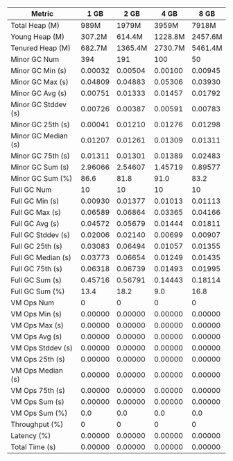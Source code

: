 | Metric | 1 GB | 2 GB | 4 GB | 8 GB |
|------|----|----|----|----|
| Total Heap (M) | 989M | 1979M | 3959M | 7918M |
| Young Heap (M) | 307.2M | 614.4M | 1228.8M | 2457.6M |
| Tenured Heap (M) | 682.7M | 1365.4M | 2730.7M | 5461.4M |
| Minor GC Num | 394 | 191 | 100 | 50 |
| Minor GC Min (s) | 0.00032 | 0.00504 | 0.00100 | 0.00945 |
| Minor GC Max (s) | 0.04809 | 0.04883 | 0.05306 | 0.03930 |
| Minor GC Avg (s) | 0.00751 | 0.01333 | 0.01457 | 0.01792 |
| Minor GC Stddev (s) | 0.00726 | 0.00387 | 0.00591 | 0.00783 |
| Minor GC 25th (s) | 0.00041 | 0.01210 | 0.01276 | 0.01298 |
| Minor GC Median (s) | 0.01207 | 0.01261 | 0.01309 | 0.01311 |
| Minor GC 75th (s) | 0.01311 | 0.01301 | 0.01389 | 0.02483 |
| Minor GC Sum (s) | 2.96066 | 2.54607 | 1.45719 | 0.89577 |
| Minor GC Sum (%) | 86.6 | 81.8 | 91.0 | 83.2 |
| Full GC Num | 10 | 10 | 10 | 10 |
| Full GC Min (s) | 0.00930 | 0.01377 | 0.01013 | 0.01113 |
| Full GC Max (s) | 0.06589 | 0.06864 | 0.03365 | 0.04166 |
| Full GC Avg (s) | 0.04572 | 0.05679 | 0.01444 | 0.01811 |
| Full GC Stddev (s) | 0.02006 | 0.02140 | 0.00699 | 0.00907 |
| Full GC 25th (s) | 0.03083 | 0.06494 | 0.01057 | 0.01355 |
| Full GC Median (s) | 0.03773 | 0.06654 | 0.01249 | 0.01435 |
| Full GC 75th (s) | 0.06318 | 0.06739 | 0.01493 | 0.01995 |
| Full GC Sum (s) | 0.45716 | 0.56791 | 0.14443 | 0.18114 |
| Full GC Sum (%) | 13.4 | 18.2 | 9.0 | 16.8 |
| VM Ops Num | 0 | 0 | 0 | 0 |
| VM Ops Min (s) | 0.00000 | 0.00000 | 0.00000 | 0.00000 |
| VM Ops Max (s) | 0.00000 | 0.00000 | 0.00000 | 0.00000 |
| VM Ops Avg (s) | 0.00000 | 0.00000 | 0.00000 | 0.00000 |
| VM Ops Stddev (s) | 0.00000 | 0.00000 | 0.00000 | 0.00000 |
| VM Ops 25th (s) | 0.00000 | 0.00000 | 0.00000 | 0.00000 |
| VM Ops Median (s) | 0.00000 | 0.00000 | 0.00000 | 0.00000 |
| VM Ops 75th (s) | 0.00000 | 0.00000 | 0.00000 | 0.00000 |
| VM Ops Sum (s) | 0.00000 | 0.00000 | 0.00000 | 0.00000 |
| VM Ops Sum (%) | 0.0 | 0.0 | 0.0 | 0.0 |
| Throughput (%) | 0 | 0 | 0 | 0 |
| Latency (%) | 0.00000 | 0.00000 | 0.00000 | 0.00000 |
| Total Time (s) | 0.00000 | 0.00000 | 0.00000 | 0.00000 |
